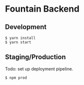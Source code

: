 # Fountain Backend

## Development
```shell
$ yarn install
$ yarn start
```
## Staging/Production
Todo: set up deployment pipeline.
```shell
$ npm prod
```